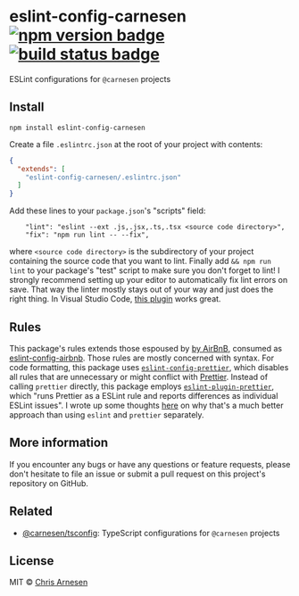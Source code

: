 # eslint-config-carnesen [![npm version badge](https://badge.fury.io/js/eslint-config-carnesen.svg)](https://badge.fury.io/js/eslint-config-carnesen) [![build status badge](https://github.com/carnesen/eslint-config/workflows/test/badge.svg)](https://github.com/carnesen/eslint-config/actions?query=workflow%3Atest+branch%3Amaster)

ESLint configurations for `@carnesen` projects

## Install
```
npm install eslint-config-carnesen
```
Create a file `.eslintrc.json` at the root of your project with contents:

```json
{
  "extends": [
    "eslint-config-carnesen/.eslintrc.json"
  ]
}
```
Add these lines to your `package.json`'s "scripts" field:
```
    "lint": "eslint --ext .js,.jsx,.ts,.tsx <source code directory>",
    "fix": "npm run lint -- --fix",
```
where `<source code directory>` is the subdirectory of your project containing the source code that you want to lint. Finally add `&& npm run lint` to your package's "test" script to make sure you don't forget to lint! I strongly recommend setting up your editor to automatically fix lint errors on save. That way the linter mostly stays out of your way and just does the right thing. In Visual Studio Code, [this plugin](https://marketplace.visualstudio.com/items?itemName=dbaeumer.vscode-eslint) works great.

## Rules
This package's rules extends those espoused by [by AirBnB](https://github.com/airbnb/javascript), consumed as [eslint-config-airbnb](https://www.npmjs.com/package/eslint-config-airbnb). Those rules are mostly concerned with syntax. For code formatting, this package uses [`eslint-config-prettier`](https://github.com/prettier/eslint-config-prettier), which disables all rules that are unnecessary or might conflict with [Prettier](https://prettier.io/). Instead of calling `prettier` directly, this package employs [`eslint-plugin-prettier`](https://github.com/prettier/eslint-plugin-prettier), which "runs Prettier as a ESLint rule and reports differences as individual ESLint issues". I wrote up some thoughts [here](https://github.com/googleapis/google-cloud-node/issues/2842#issuecomment-425229710) on why that's a much better approach than using `eslint` and `prettier` separately.

## More information
If you encounter any bugs or have any questions or feature requests, please don't hesitate to file an issue or submit a pull request on this project's repository on GitHub.

## Related
- [@carnesen/tsconfig](https://github.com/carnesen/tsconfig): TypeScript configurations for `@carnesen` projects

## License
MIT © [Chris Arnesen](https://www.carnesen.com)
